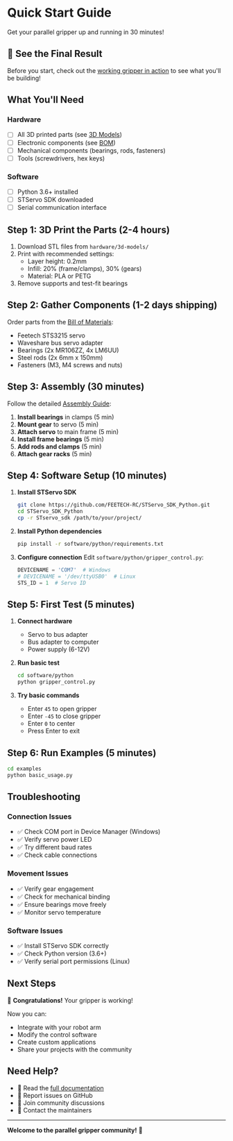 # Quick Start Guide

Get your parallel gripper up and running in 30 minutes!

## 🎥 See the Final Result
Before you start, check out the [working gripper in action](https://youtube.com/shorts/Ss4TbO_psto?si=v6VbK91Q2vyNlbNd) to see what you'll be building!

## What You'll Need

### Hardware
- [ ] All 3D printed parts (see [3D Models](../hardware/3d-models/))
- [ ] Electronic components (see [BOM](bom.md))
- [ ] Mechanical components (bearings, rods, fasteners)
- [ ] Tools (screwdrivers, hex keys)

### Software
- [ ] Python 3.6+ installed
- [ ] STServo SDK downloaded
- [ ] Serial communication interface

## Step 1: 3D Print the Parts (2-4 hours)

1. Download STL files from `hardware/3d-models/`
2. Print with recommended settings:
   - Layer height: 0.2mm
   - Infill: 20% (frame/clamps), 30% (gears)
   - Material: PLA or PETG
3. Remove supports and test-fit bearings

## Step 2: Gather Components (1-2 days shipping)

Order parts from the [Bill of Materials](bom.md):
- Feetech STS3215 servo
- Waveshare bus servo adapter
- Bearings (2x MR106ZZ, 4x LM6UU)
- Steel rods (2x 6mm x 150mm)
- Fasteners (M3, M4 screws and nuts)

## Step 3: Assembly (30 minutes)

Follow the detailed [Assembly Guide](assembly-guide.md):

1. **Install bearings** in clamps (5 min)
2. **Mount gear** to servo (5 min)
3. **Attach servo** to main frame (5 min)
4. **Install frame bearings** (5 min)
5. **Add rods and clamps** (5 min)
6. **Attach gear racks** (5 min)

## Step 4: Software Setup (10 minutes)

1. **Install STServo SDK**
   ```bash
   git clone https://github.com/FEETECH-RC/STServo_SDK_Python.git
   cd STServo_SDK_Python
   cp -r STservo_sdk /path/to/your/project/
   ```

2. **Install Python dependencies**
   ```bash
   pip install -r software/python/requirements.txt
   ```

3. **Configure connection**
   Edit `software/python/gripper_control.py`:
   ```python
   DEVICENAME = 'COM7'  # Windows
   # DEVICENAME = '/dev/ttyUSB0'  # Linux
   STS_ID = 1  # Servo ID
   ```

## Step 5: First Test (5 minutes)

1. **Connect hardware**
   - Servo to bus adapter
   - Bus adapter to computer
   - Power supply (6-12V)

2. **Run basic test**
   ```bash
   cd software/python
   python gripper_control.py
   ```

3. **Try basic commands**
   - Enter `45` to open gripper
   - Enter `-45` to close gripper
   - Enter `0` to center
   - Press Enter to exit

## Step 6: Run Examples (5 minutes)

```bash
cd examples
python basic_usage.py
```

## Troubleshooting

### Connection Issues
- ✅ Check COM port in Device Manager (Windows)
- ✅ Verify servo power LED
- ✅ Try different baud rates
- ✅ Check cable connections

### Movement Issues
- ✅ Verify gear engagement
- ✅ Check for mechanical binding
- ✅ Ensure bearings move freely
- ✅ Monitor servo temperature

### Software Issues
- ✅ Install STServo SDK correctly
- ✅ Check Python version (3.6+)
- ✅ Verify serial port permissions (Linux)

## Next Steps

🎉 **Congratulations!** Your gripper is working!

Now you can:
- Integrate with your robot arm
- Modify the control software
- Create custom applications
- Share your projects with the community

## Need Help?

- 📖 Read the [full documentation](../README.md)
- 🐛 Report issues on GitHub
- 💬 Join community discussions
- 📧 Contact the maintainers

---

**Welcome to the parallel gripper community!** 🤖 